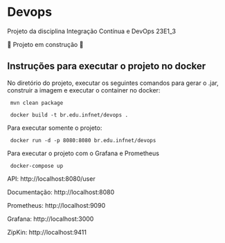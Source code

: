 # Devops
Projeto da disciplina Integração Contínua e DevOps 23E1_3

:construction: Projeto em construção :construction:

## Instruções para executar o projeto no docker
No diretório do projeto, executar os seguintes comandos para gerar o .jar, construir a imagem e executar o container no docker:
````
 mvn clean package
````
````
 docker build -t br.edu.infnet/devops .
````

Para executar somente o projeto:
````
 docker run -d -p 8080:8080 br.edu.infnet/devops
````

Para executar o projeto com o Grafana e Prometheus

```
 docker-compose up
```

API: http://localhost:8080/user

Documentação: http://localhost:8080

Prometheus: http://localhost:9090

Grafana: http://localhost:3000

ZipKin: http://localhost:9411
